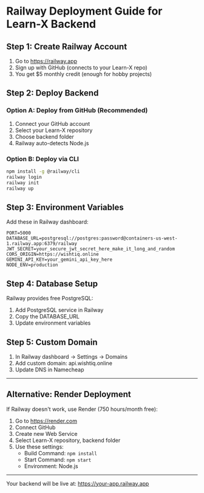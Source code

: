 # Railway Deployment Guide for Learn-X Backend

## Step 1: Create Railway Account

1. Go to https://railway.app
2. Sign up with GitHub (connects to your Learn-X repo)
3. You get $5 monthly credit (enough for hobby projects)

## Step 2: Deploy Backend

### Option A: Deploy from GitHub (Recommended)

1. Connect your GitHub account
2. Select your Learn-X repository
3. Choose backend folder
4. Railway auto-detects Node.js

### Option B: Deploy via CLI

```bash
npm install -g @railway/cli
railway login
railway init
railway up
```

## Step 3: Environment Variables

Add these in Railway dashboard:

```
PORT=5000
DATABASE_URL=postgresql://postgres:password@containers-us-west-1.railway.app:6379/railway
JWT_SECRET=your_secure_jwt_secret_here_make_it_long_and_random
CORS_ORIGIN=https://wishtiq.online
GEMINI_API_KEY=your_gemini_api_key_here
NODE_ENV=production
```

## Step 4: Database Setup

Railway provides free PostgreSQL:

1. Add PostgreSQL service in Railway
2. Copy the DATABASE_URL
3. Update environment variables

## Step 5: Custom Domain

1. In Railway dashboard → Settings → Domains
2. Add custom domain: api.wishtiq.online
3. Update DNS in Namecheap

---

## Alternative: Render Deployment

If Railway doesn't work, use Render (750 hours/month free):

1. Go to https://render.com
2. Connect GitHub
3. Create new Web Service
4. Select Learn-X repository, backend folder
5. Use these settings:
   - Build Command: `npm install`
   - Start Command: `npm start`
   - Environment: Node.js

---

Your backend will be live at: https://your-app.railway.app
